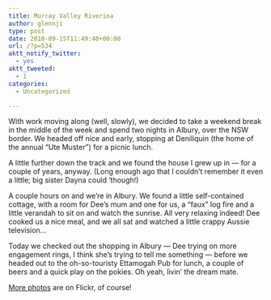 ```yaml
---
title: Murray Valley Riverina
author: glennji
type: post
date: 2010-09-15T11:49:40+00:00
url: /?p=534
aktt_notify_twitter:
  - yes
aktt_tweeted:
  - 1
categories:
  - Uncategorized

---
```

With work moving along (well, slowly), we decided to take a weekend break in the middle of the week and spend two nights in Albury, over the NSW border. We headed off nice and early, stopping at Deniliquin (the home of the annual &#8220;Ute Muster&#8221;) for a picnic lunch.
  
A little further down the track and we found the house I grew up in &#8212; for a couple of years, anyway. (Long enough ago that I couldn&#8217;t remember it even a little; big sister Dayna could &#8216;though!)
  
A couple hours on and we&#8217;re in Albury. We found a little self-contained cottage, with a room for Dee&#8217;s mum and one for us, a &#8220;faux&#8221; log fire and a little verandah to sit on and watch the sunrise. All very relaxing indeed! Dee cooked us a nice meal, and we all sat and watched a little crappy Aussie television&#8230;
  
Today we checked out the shopping in Albury &#8212; Dee trying on more engagement rings, I think she&#8217;s trying to tell me something &#8212; before we headed out to the oh-so-touristy Ettamogah Pub for lunch, a couple of beers and a quick play on the pokies. Oh yeah, livin&#8217; the dream mate.
  
[More photos][1] are on Flickr, of course!

 [1]: http://www.flickr.com/photos/glennji/ "Photos"
